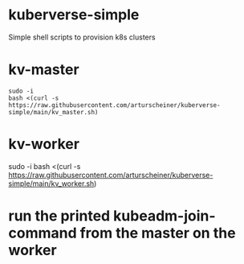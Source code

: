 # kuberverse-simple
Simple shell scripts to provision k8s clusters

# kv-master
```
sudo -i
bash <(curl -s https://raw.githubusercontent.com/arturscheiner/kuberverse-simple/main/kv_master.sh)
```

# kv-worker
sudo -i
bash <(curl -s https://raw.githubusercontent.com/arturscheiner/kuberverse-simple/main/kv_worker.sh)


# run the printed kubeadm-join-command from the master on the worker
